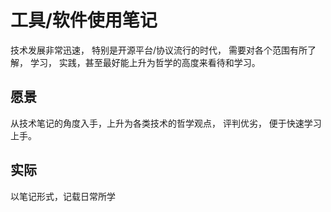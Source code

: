 # 工具/软件使用笔记

技术发展非常迅速， 特别是开源平台/协议流行的时代， 需要对各个范围有所了解， 学习， 实践，甚至最好能上升为哲学的高度来看待和学习。

## 愿景

从技术笔记的角度入手，上升为各类技术的哲学观点， 评判优劣， 便于快速学习上手。

## 实际

以笔记形式，记载日常所学
